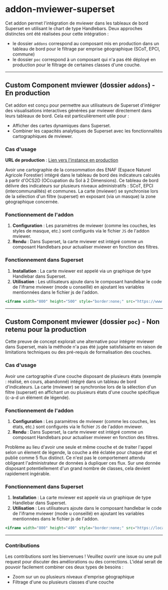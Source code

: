 # addon-mviewer-superset

Cet addon permet l'intégration de mviewer dans les tableaux de bord Superset en utilisant le chart de type Handlebars.
Deux approches distinctes ont été réalisées pour cette intégration :

- le dossier `addons` correspond au composant mis en production dans un tableau de bord pour le filtrage par emprise géographique (SCoT, EPCI, commune)
- le dossier `poc` correspond à un composant qui n'a pas été déployé en production pour le filtrage de certaines classes d'une couche.

---

## Custom Component mviewer (dossier `addons`) - En production

Cet addon est conçu pour permettre aux utilisateurs de Superset d'intégrer des visualisations interactives générées par mviewer directement dans leurs tableaux de bord. Cela est particulièrement utile pour :

- Afficher des cartes dynamiques dans Superset.
- Combiner les capacités analytiques de Superset avec les fonctionnalités cartographiques de mviewer.

### Cas d'usage

**URL de production** : [Lien vers l'instance en production](https://www.geo2france.fr/superset/superset/dashboard/conso-enaf/?standalone=2)

Avoir une cartographie de la consommation des ENAF (Espace Naturel Agricole Forestier) intégré dans le tableau de bord des indicateurs calculés à partir d'OCS2D (OCcupation du Sol à 2 Dimensions).
Ce tableau de bord délivre des indicateurs sur plusieurs niveaux administratifs : SCoT, EPCI (intercommunalités) et communes.
La carte (mviewer) se synchronise lors de la sélection d'un filtre (superset) en exposant (via un masque) la zone géographique concernée.

### Fonctionnement de l'addon

1. **Configuration** : Les paramètres de mviewer (comme les couches, les styles de masque, etc.) sont configurés via le fichier `JS` de l'addon mviewer.
2. **Rendu** : Dans Superset, la carte mviewer est intégré comme un composant Handlebars pour actualiser mviewer en fonction des filtres.

### Fonctionnement dans Superset

1. **Installation** : La carte mviewer est appelé via un graphique de type Handlebar dans Superset.
2. **Utilisation** : Les utilisateurs ajoute dans le composant handlebar le code de l'iframe mviewer (mode u conseillé) en ajoutant les variables mentionnées dans le fichier js de l'addon.

```handlebars
<iframe width="800" height="500" style="border:none;" src="https://www.geo2france.fr/mviewer/?l=ocs2d_enaf_2021*enaf&lb=osmgp2&config=apps/geo2france/ocs2d_enaf_ss.xml&mode=u&epci={{#each data}}{{#if @last}}{{codepci}}{{else}}{{codepci}},{{/if}}{{/each}}&communes={{#each data}}{{#if @last}}{{codgeo}}{{else}}{{codgeo}},{{/if}}{{/each}}&scot={{#each data}}{{#if @last}}{{codscot}}{{else}}{{codscot}},{{/if}}{{/each}}"></iframe>
```

---

## Custom Component mviewer (dossier `poc`) - Non retenu pour la production

Cette preuve de concept explorait une alternative pour intégrer mviewer dans Superset, mais la méthode n'a pas été jugée satisfaisante en raison de limitations techniques ou des pré-requis de formalisation des couches.

### Cas d'usage

Avoir une cartographie d'une couche disposant de plusieurs états (exemple : réalisé, en cours, abandonné) intégré dans un tableau de bord d'indicateurs.
La carte (mviewer) se synchronise lors de la sélection d'un filtre (superset) en affichant un ou plusieurs états d'une couche spécifique (c-a-d un élément de légende).

### Fonctionnement de l'addon

1. **Configuration** : Les paramètres de mviewer (comme les couches, les états, etc.) sont configurés via le fichier `JS` de l'addon mviewer.
2. **Rendu** : Dans Superset, la carte mviewer est intégré comme un composant Handlebars pour actualiser mviewer en fonction des filtres.

Problème au lieu d'avoir une seule et même couche et de traiter l'appel selon un élement de légende, la couche a été éclatée pour chaque état et publié comme 5 flux distinct. Ce n'est pas le comportement attendu obligeant l'administrateur de données à dupliquer ces flux. Sur une donnée disposant potentiellement d'un grand nombre de classes, cela devient rapidement ingérable.

### Fonctionnement dans Superset

1. **Installation** : La carte mviewer est appelé via un graphique de type Handlebar dans Superset.
2. **Utilisation** : Les utilisateurs ajoute dans le composant handlebar le code de l'iframe mviewer (mode u conseillé) en ajoutant les variables mentionnées dans le fichier js de l'addon.

```handlebars
<iframe width="800" height="400" style="border:none;" src="https://localhost/mv/?layer={{#each data}}{{#if @last}}{{etat}}{{else}}{{etat}},{{/if}}{{/each}}&departement={{#each data}}{{#if @last}}{{dep}}{{else}}{{dep}},{{/if}}{{/each}}&epci={{#each data}}{{#if @last}}{{epci}}{{else}}{{epci}},{{/if}}{{/each}}&x=701046&y=6870863&z=7.245605029440839&l=DEPARTEMENT*polygone_bord_orange_transparent%2Crefus*%2Cabandon*%2Cinstruction*%2Caccorde_constr*%2Crealise*&lb=osmgp1&config=apps/my_project.xml&mode=u"></iframe>
```

---

### Contributions

Les contributions sont les bienvenues ! Veuillez ouvrir une issue ou une pull request pour discuter des améliorations ou des corrections.
L'idéal serait de pouvoir facilement combiner ces deux types de besoins :

- Zoom sur un ou plusieurs niveaux d'emprise géographique
- Filtrage d'une ou plusieurs classes d'une couche
